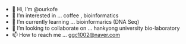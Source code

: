 - 👋 Hi, I’m @ourkofe
- 👀 I’m interested in ... coffee , bioinformatics
- 🌱 I’m currently learning ... bioinformarics (DNA Seq)
- 💞️ I’m looking to collaborate on ... hankyong university bio-laboratory
- 📫 How to reach me ...  ggc1002@naver.com

<!---
ourkofe/ourkofe is a ✨ special ✨ repository because its `README.md` (this file) appears on your GitHub profile.
You can click the Preview link to take a look at your changes.
--->

